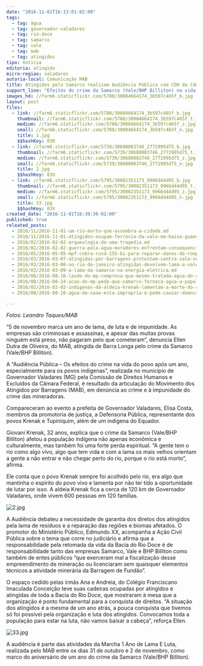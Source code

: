 ```yaml
---
date: "2016-11-01T16:13:01-02:00"
tags:
  - tag: água
  - tag: governador-valadares
  - tag: rio-doce
  - tag: samarco
  - tag: vale
  - tag: mab
  - tag: atingidos
tipo: noticia
editoria: atingido
micro-regiao: valadares
autoria-local: Comunicação MAB
title: Atingidos pela Samarco realizam Audiência Pública com CDH da Câmara Federal
support_line: "Efeitos do crime da Samarco (Vale/BHP Billiton) na vida da população urbana, ribeirinha e indígena são debatidos em Governador Valadares (MG)"
images_hd: //farm6.staticflickr.com/5780/30084664174_3b597c465f_b.jpg
layout: post
files:
  - link: //farm6.staticflickr.com/5780/30084664174_3b597c465f_b.jpg
    thumbnail: //farm6.staticflickr.com/5780/30084664174_3b597c465f_t.jpg
    medium: //farm6.staticflickr.com/5780/30084664174_3b597c465f_z.jpg
    small: //farm6.staticflickr.com/5780/30084664174_3b597c465f_n.jpg
    title: 1.jpg
    $$hashKey: 03R
  - link: //farm6.staticflickr.com/5739/30680083746_2772995d75_b.jpg
    thumbnail: //farm6.staticflickr.com/5739/30680083746_2772995d75_t.jpg
    medium: //farm6.staticflickr.com/5739/30680083746_2772995d75_z.jpg
    small: //farm6.staticflickr.com/5739/30680083746_2772995d75_n.jpg
    title: 2.jpg
    $$hashKey: 03U
  - link: //farm6.staticflickr.com/5795/30082351173_9966d44d95_b.jpg
    thumbnail: //farm6.staticflickr.com/5795/30082351173_9966d44d95_t.jpg
    medium: //farm6.staticflickr.com/5795/30082351173_9966d44d95_z.jpg
    small: //farm6.staticflickr.com/5795/30082351173_9966d44d95_n.jpg
    title: 33.jpg
    $$hashKey: 03X
created_date: "2016-11-01T16:39:36-02:00"
published: true
releated_posts:
  - 2016/11/2016-11-01-um-rio-morto-que-assombra-a-cidade.md
  - 2016/11/2016-11-01-atingidos-ocupam-ferrovia-da-vale-em-baixo-guandu-es.md
  - 2016/02/2016-02-02-arqueologia-de-uma-tragedia.md
  - 2016/02/2016-02-02-guerra-pela-agua-moradores-enfrentam-consequencias-da-contaminacao-do-rio-doce.md
  - 2016/05/2016-05-05-mpf-cobra-rusd-155-bi-para-reparar-danos-do-rompimento-da-barragem-da-samarco.md
  - 2016/03/2016-03-07-atingidas-por-barragens-protestam-contra-vale-no-rio-de-janeiro.md
  - 2016/03/2016-03-08-no-rio-de-janeiro-atingidas-devolvem-lama-a-vale.md
  - 2016/03/2016-03-09-a-lama-da-samarco-na-energia-eletrica.md
  - 2016/08/2016-08-16-laudo-do-mp-comprova-que-mesmo-tratada-agua-do-rio-doce-permanece-contaminada-em-governador-valadares.md
  - 2016/08/2016-08-24-acao-do-mp-pede-que-samarco-forneca-agua-a-populacao-de-governador-valadares.md
  - 2016/02/2016-02-02-indigenas-da-aldeia-krenak-lamentam-a-morte-do-rio-doce.md
  - 2016/08/2016-08-10-agua-do-saae-esta-impropria-e-pode-causar-doencas-diz-mp.md

---
```

<p><em>Fotos: Leandro Taques/MAB</em></p>

<p>&ldquo;5 de novembro marca um ano de lama, de luta e de impunidade. As empresas s&atilde;o criminosas e assassinas, e apesar das muitas provas ningu&eacute;m est&aacute; preso, n&atilde;o pagaram pelo que cometeram&rdquo;, denuncia Ellen Dutra de Oliveira, do MAB, atingida de Barra Longa pelo crime da Samarco (Vale/BHP Billiton).</p>

<p>A &ldquo;Audi&ecirc;ncia P&uacute;blica &ndash; Os efeitos do crime na vida do povo ap&oacute;s um ano, especialmente para os povos ind&iacute;genas&rdquo;, realizada no munic&iacute;pio de Governador Valadares (MG) pela Comiss&atilde;o de Direitos Humanos e Exclu&iacute;dos da C&acirc;mara Federal, &eacute; resultado da articula&ccedil;&atilde;o do Movimento dos Atingidos por Barragens (MAB), em den&uacute;ncia ao crime e &agrave; impunidade do crime das mineradoras.</p>

<p>Compareceram ao evento a prefeita de Governador Valadares, Elisa Costa, membros da promotoria de justi&ccedil;a, a Defensoria P&uacute;blica, representante dos povos Krenak e Tupiniquim, al&eacute;m de um ind&iacute;gena do Equador.</p>

<p>Giovani Krenak, 32 anos, explica que o crime da Samarco (Vale/BHP Billiton) afetou a popula&ccedil;&atilde;o ind&iacute;gena n&atilde;o apenas econ&ocirc;mica e culturalmente, mas tamb&eacute;m foi uma forte perda espiritual. &ldquo;A gente tem o rio como algo vivo, algo que tem vida e com a lama os mais velhos orientam a gente a n&atilde;o entrar e n&atilde;o chegar perto do rio, porque o rio est&aacute; morto&rdquo;, afirma.</p>

<p>Ele conta que o povo Krenak sempre foi acolhido pelo rio, era algo que mantinha o esp&iacute;rito do povo vivo e lamenta por n&atilde;o ter tido a oportunidade de lutar por isso. A aldeia Krenak fica a cerca de 120 km de Governador Valadares, onde vivem 600 pessoas em 120 fam&iacute;lias.</p>

<p><img alt="2.jpg" src="//farm6.staticflickr.com/5739/30680083746_2772995d75_b.jpg" /></p>

<p>A Audi&ecirc;ncia debateu a necessidade de garantia dos diretos dos atingidos pela lama de res&iacute;duos e a repara&ccedil;&atilde;o das regi&otilde;es e biomas afetados. O promotor do Minist&eacute;rio P&uacute;blico, Edmundo XX, acompanha a A&ccedil;&atilde;o Civil P&uacute;blica sobre o tema que corre no judici&aacute;rio e afirma que a responsabilidade pela retomada da vida da Bacia do Rio Doce &eacute; de responsabilidade tanto das empresas Samarco, Vale e BHP Billiton como tamb&eacute;m de entes p&uacute;blicos &ldquo;que exerceram mal a fiscaliza&ccedil;&atilde;o desse empreendimento de minera&ccedil;&atilde;o ou licenciaram sem quaisquer elementos t&eacute;cnicos a atividade miner&aacute;ria da Barragem de Fund&atilde;o&rdquo;. &nbsp;</p>

<p>O espa&ccedil;o cedido pelas irm&atilde;s Ana e Andreia, do Col&eacute;gio Franciscano Imaculada Concei&ccedil;&atilde;o teve suas cadeiras ocupadas por atingidos e atingidas de toda a Bacia do Rio Doce, que mostraram &agrave; mesa que a organiza&ccedil;&atilde;o &eacute; ponto fundamental para a conquista de direitos. &ldquo;A situa&ccedil;&atilde;o dos atingidos &eacute; a mesma de um ano atr&aacute;s, a pouca conquista que tivemos s&oacute; foi poss&iacute;vel pela organiza&ccedil;&atilde;o e luta dos atingidos. Convocamos toda a popula&ccedil;&atilde;o para estar na luta, n&atilde;o vamos baixar a cabe&ccedil;a&rdquo;, refor&ccedil;a Ellen.</p>

<p><img alt="33.jpg" src="//farm6.staticflickr.com/5795/30082351173_9966d44d95_b.jpg" /></p>

<p>A audi&ecirc;ncia &eacute; parte das atividades da Marcha 1 Ano de Lama E Luta, realizada pelo MAB entre os dias 31 de outubro e 2 de novembro, como marco do anivers&aacute;rio de um ano do crime da Samarco (Vale/BHP Billiton).&nbsp;</p>

